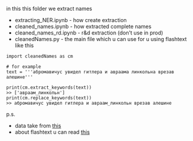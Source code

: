 in this this folder we extract names

* extracting_NER.ipynb - how create extraction
* cleaned_names.ipynb - how extracted complete names
* cleaned_names_rd.ipynb - r&d extraction (don't use in prod)
* cleanedNames.py - the main file which u can use for u using flashtext like this

```
import cleanedNames as cm

# for example
text = '''абромавичус увидел гитлера и авраама линкольна врезав алешине'''

print(cm.extract_keywords(text))
>> ['авраам_линкольн']
print(cm.replace_keywords(text))
>> абромавичус увидел гитлера и авраам_линкольн врезав алешине
```

p.s.

* data take from [this](print(cm.replace_keywords(text)))
* about flashtext u can read [this](https://github.com/vi3k6i5/flashtext)
